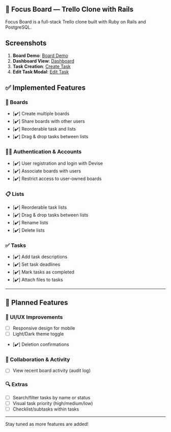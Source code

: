 ## 🎯 Focus Board — Trello Clone with Rails

Focus Board is a full-stack Trello clone built with Ruby on Rails and PostgreSQL.

## Screenshots

1. **Board Demo**:
   [Board Demo](app/assets/images/demo.png)
2. **Dashboard View**:
   [Dashboard](app/assets/images/Dashboard.png)
3. **Task Creation**:
   [Create Task](app/assets/images/create-task.png)
4. **Edit Task Modal**:
   [Edit Task](app/assets/images/edit-task.png)

## ✅ Implemented Features

### 🧠 Boards

- [✔️] Create multiple boards
- [✔️] Share boards with other users
- [✔️] Reorderable task and lists
- [✔️] Drag & drop tasks between lists

### 🧑‍💼 Authentication & Accounts

- [✔️] User registration and login with Devise
- [✔️] Associate boards with users
- [✔️] Restrict access to user-owned boards

### 📋 Lists

- [✔️] Reorderable task lists
- [✔️] Drag & drop tasks between lists
- [✔️] Rename lists
- [✔️] Delete lists

### ✅ Tasks

- [✔️] Add task descriptions
- [✔️] Set task deadlines
- [✔️] Mark tasks as completed
- [✔️] Attach files to tasks

---

## 🧩 Planned Features

### 🎨 UI/UX Improvements

- [ ] Responsive design for mobile
- [ ] Light/Dark theme toggle
- [✔️] Deletion confirmations

### 🔄 Collaboration & Activity

- [ ] View recent board activity (audit log)

### 🔍 Extras

- [ ] Search/filter tasks by name or status
- [ ] Visual task priority (high/medium/low)
- [ ] Checklist/subtasks within tasks

---

Stay tuned as more features are added!

